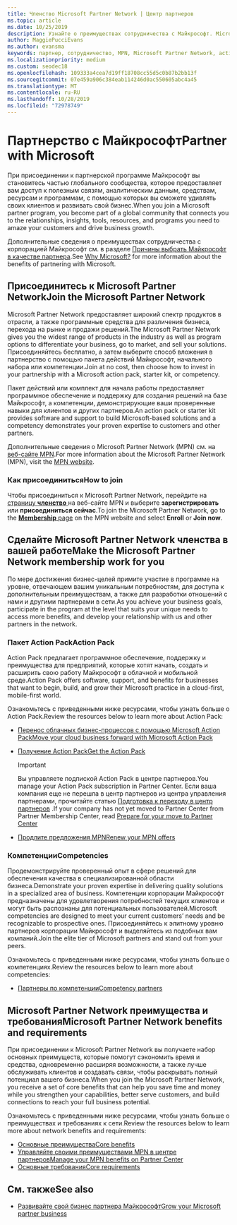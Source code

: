 ```yaml
---
title: Членство Microsoft Partner Network | Центр партнеров
ms.topic: article
ms.date: 10/25/2019
description: Узнайте о преимуществах сотрудничества с Майкрософт. Microsoft Partner Network предоставляет широкий спектр продуктов в отрасли, а также программные средства для различения бизнеса, перехода на рынке и продажи решений.
author: MaggiePucciEvans
ms.author: evansma
keywords: партнер, сотрудничество, MPN, Microsoft Partner Network, action pack, MAPS, подписка action pack, преимущества, преимущества MPN, членство, silver, gold, компетенции
ms.localizationpriority: medium
ms.custom: seodec18
ms.openlocfilehash: 109333a4cea7d19ff18708cc55d5c0b87b2bb13f
ms.sourcegitcommit: 07e459a906c384eab114246d0ac550605abc4a45
ms.translationtype: MT
ms.contentlocale: ru-RU
ms.lasthandoff: 10/28/2019
ms.locfileid: "72978749"
---
```

# <a name="partner-with-microsoft"></a><span data-ttu-id="40c36-105">Партнерство с Майкрософт</span><span class="sxs-lookup"><span data-stu-id="40c36-105">Partner with Microsoft</span></span>

<span data-ttu-id="40c36-106">При присоединении к партнерской программе Майкрософт вы становитесь частью глобального сообщества, которое предоставляет вам доступ к полезным связям, аналитическим данным, средствам, ресурсам и программам, с помощью которых вы сможете удивлять своих клиентов и развивать свой бизнес.</span><span class="sxs-lookup"><span data-stu-id="40c36-106">When you join a Microsoft partner program, you become part of a global community that connects you to the relationships, insights, tools, resources, and programs you need to amaze your customers and drive business growth.</span></span>

<span data-ttu-id="40c36-107">Дополнительные сведения о преимуществах сотрудничества с корпорацией Майкрософт см. в разделе [Причины выбрать Майкрософт в качестве партнера](https://partner.microsoft.com/business-opportunities/why-microsoft).</span><span class="sxs-lookup"><span data-stu-id="40c36-107">See [Why Microsoft?](https://partner.microsoft.com/business-opportunities/why-microsoft) for more information about the benefits of partnering with Microsoft.</span></span> 

## <a name="join-the-microsoft-partner-network"></a><span data-ttu-id="40c36-108">Присоединитесь к Microsoft Partner Network</span><span class="sxs-lookup"><span data-stu-id="40c36-108">Join the Microsoft Partner Network</span></span>

<!-- 12/5/18 The content below was copied and pasted directly from the Membership page of the MPN site (https://partner.microsoft.com/membership)-->

<span data-ttu-id="40c36-109">Microsoft Partner Network предоставляет широкий спектр продуктов в отрасли, а также программные средства для различения бизнеса, перехода на рынке и продажи решений.</span><span class="sxs-lookup"><span data-stu-id="40c36-109">The Microsoft Partner Network gives you the widest range of products in the industry as well as program options to differentiate your business, go to market, and sell your solutions.</span></span> <span data-ttu-id="40c36-110">Присоединяйтесь бесплатно, а затем выберите способ вложения в партнерство с помощью пакета действий Майкрософт, начального набора или компетенции.</span><span class="sxs-lookup"><span data-stu-id="40c36-110">Join at no cost, then choose how to invest in your partnership with a Microsoft action pack, starter kit, or competency.</span></span>

<span data-ttu-id="40c36-111">Пакет действий или комплект для начала работы предоставляет программное обеспечение и поддержку для создания решений на базе Майкрософт, а компетенции, демонстрирующие ваши проверенные навыки для клиентов и других партнеров.</span><span class="sxs-lookup"><span data-stu-id="40c36-111">An action pack or starter kit provides software and support to build Microsoft-based solutions and a competency demonstrates your proven expertise to customers and other partners.</span></span>

<span data-ttu-id="40c36-112">Дополнительные сведения о Microsoft Partner Network (MPN) см. на [веб-сайте MPN](https://partner.microsoft.com/commercial).</span><span class="sxs-lookup"><span data-stu-id="40c36-112">For more information about the Microsoft Partner Network (MPN), visit the [MPN website](https://partner.microsoft.com/commercial).</span></span>

### <a name="how-to-join"></a><span data-ttu-id="40c36-113">Как присоединиться</span><span class="sxs-lookup"><span data-stu-id="40c36-113">How to join</span></span>

<span data-ttu-id="40c36-114">Чтобы присоединиться к Microsoft Partner Network, перейдите на [страницу **членство** ](https://partner.microsoft.com/membership) на веб-сайте MPN и выберите **зарегистрировать** или **присоединиться сейчас**.</span><span class="sxs-lookup"><span data-stu-id="40c36-114">To join the Microsoft Partner Network, go to the [**Membership** page](https://partner.microsoft.com/membership) on the MPN website and select **Enroll** or **Join now**.</span></span>

## <a name="make-the-microsoft-partner-network-membership-work-for-you"></a><span data-ttu-id="40c36-115">Сделайте Microsoft Partner Network членства в вашей работе</span><span class="sxs-lookup"><span data-stu-id="40c36-115">Make the Microsoft Partner Network membership work for you</span></span>

<!-- 10/25/2019 The content below content from the Membership pages of the MPN site (https://partner.microsoft.com/membership) and additional updated content.-->

<span data-ttu-id="40c36-116">По мере достижения бизнес-целей примите участие в программе на уровне, отвечающем вашим уникальным потребностям, для доступа к дополнительным преимуществам, а также для разработки отношений с нами и другими партнерами в сети.</span><span class="sxs-lookup"><span data-stu-id="40c36-116">As you achieve your business goals, participate in the program at the level that suits your unique needs to access more benefits, and develop your relationship with us and other partners in the network.</span></span>

### <a name="action-pack"></a><span data-ttu-id="40c36-117">Пакет Action Pack</span><span class="sxs-lookup"><span data-stu-id="40c36-117">Action Pack</span></span>

<span data-ttu-id="40c36-118">Action Pack предлагает программное обеспечение, поддержку и преимущества для предприятий, которые хотят начать, создать и расширить свою работу Майкрософт в облачной и мобильной среде.</span><span class="sxs-lookup"><span data-stu-id="40c36-118">Action Pack offers software, support, and benefits for businesses that want to begin, build, and grow their Microsoft practice in a cloud-first, mobile-first world.</span></span> 

<span data-ttu-id="40c36-119">Ознакомьтесь с приведенными ниже ресурсами, чтобы узнать больше о Action Pack.</span><span class="sxs-lookup"><span data-stu-id="40c36-119">Review the resources below to learn more about Action Pack:</span></span>

- [<span data-ttu-id="40c36-120">Перенос облачных бизнес-процессов с помощью Microsoft Action Pack</span><span class="sxs-lookup"><span data-stu-id="40c36-120">Move your cloud business forward with Microsoft Action Pack</span></span>](https://partner.microsoft.com/membership/action-pack)

- [<span data-ttu-id="40c36-121">Получение Action Pack</span><span class="sxs-lookup"><span data-stu-id="40c36-121">Get the Action Pack</span></span>](mpn-get-action-pack.md)
  
    >[!IMPORTANT]
    ><span data-ttu-id="40c36-122">Вы управляете подпиской Action Pack в центре партнеров.</span><span class="sxs-lookup"><span data-stu-id="40c36-122">You manage your Action Pack subscription in Partner Center.</span></span> <span data-ttu-id="40c36-123">Если ваша компания еще не перешла в центр партнеров из центра управления партнерами, прочитайте статью [Подготовка к переходу в центр партнеров](partner-center/prepare-pmc-pc-migration.md) .</span><span class="sxs-lookup"><span data-stu-id="40c36-123">If your company has not yet moved to Partner Center from Partner Membership Center, read [Prepare for your move to Partner Center](partner-center/prepare-pmc-pc-migration.md)</span></span>  

- [<span data-ttu-id="40c36-124">Продлите предложения MPN</span><span class="sxs-lookup"><span data-stu-id="40c36-124">Renew your MPN offers</span></span>](renew-mpn-offers.md)

### <a name="competencies"></a><span data-ttu-id="40c36-125">Компетенции</span><span class="sxs-lookup"><span data-stu-id="40c36-125">Competencies</span></span>

<span data-ttu-id="40c36-126">Продемонстрируйте проверенный опыт в сфере решений для обеспечения качества в специализированной области бизнеса.</span><span class="sxs-lookup"><span data-stu-id="40c36-126">Demonstrate your proven expertise in delivering quality solutions in a specialized area of business.</span></span> <span data-ttu-id="40c36-127">Компетенции корпорации Майкрософт предназначены для удовлетворения потребностей текущих клиентов и могут быть распознаны для потенциальных пользователей.</span><span class="sxs-lookup"><span data-stu-id="40c36-127">Microsoft competencies are designed to meet your current customers’ needs and be recognizable to prospective ones.</span></span> <span data-ttu-id="40c36-128">Присоединяйтесь к элитному уровню партнеров корпорации Майкрософт и выделяйтесь из подобных вам компаний.</span><span class="sxs-lookup"><span data-stu-id="40c36-128">Join the elite tier of Microsoft partners and stand out from your peers.</span></span>

<span data-ttu-id="40c36-129">Ознакомьтесь с приведенными ниже ресурсами, чтобы узнать больше о компетенциях.</span><span class="sxs-lookup"><span data-stu-id="40c36-129">Review the resources below to learn more about competencies:</span></span>

- [<span data-ttu-id="40c36-130">Партнеры по компетенции</span><span class="sxs-lookup"><span data-stu-id="40c36-130">Competency partners</span></span>](https://partner.microsoft.com/membership/competencies)

## <a name="microsoft-partner-network-benefits-and-requirements"></a><span data-ttu-id="40c36-131">Microsoft Partner Network преимущества и требования</span><span class="sxs-lookup"><span data-stu-id="40c36-131">Microsoft Partner Network benefits and requirements</span></span>

<span data-ttu-id="40c36-132">При присоединении к Microsoft Partner Network вы получаете набор основных преимуществ, которые помогут сэкономить время и средства, одновременно расширяя возможности, а также лучше обслуживать клиентов и создавать связи, чтобы раскрывать полный потенциал вашего бизнеса.</span><span class="sxs-lookup"><span data-stu-id="40c36-132">When you join the Microsoft Partner Network, you receive a set of core benefits that can help you save time and money while you strengthen your capabilities, better serve customers, and build connections to reach your full business potential.</span></span>

<span data-ttu-id="40c36-133">Ознакомьтесь с приведенными ниже ресурсами, чтобы узнать больше о преимуществах и требованиях к сети.</span><span class="sxs-lookup"><span data-stu-id="40c36-133">Review the resources below to learn more about network benefits and requirements:</span></span>

- [<span data-ttu-id="40c36-134">Основные преимущества</span><span class="sxs-lookup"><span data-stu-id="40c36-134">Core benefits</span></span>](https://partner.microsoft.com/membership/core-benefits#simple-tab-content-1)
- [<span data-ttu-id="40c36-135">Управляйте своими преимуществами MPN в центре партнеров</span><span class="sxs-lookup"><span data-stu-id="40c36-135">Manage your MPN benefits on Partner Center</span></span>](manage-your-partner-network-benefits.md)
- [<span data-ttu-id="40c36-136">Основные требования</span><span class="sxs-lookup"><span data-stu-id="40c36-136">Core requirements</span></span>](https://partner.microsoft.com/membership/core-benefits#simple-tab-content-2)

## <a name="see-also"></a><span data-ttu-id="40c36-137">См. также</span><span class="sxs-lookup"><span data-stu-id="40c36-137">See also</span></span>
- [<span data-ttu-id="40c36-138">Развивайте свой бизнес партнера Майкрософт</span><span class="sxs-lookup"><span data-stu-id="40c36-138">Grow your Microsoft partner business</span></span>](grow-your-business.md)

